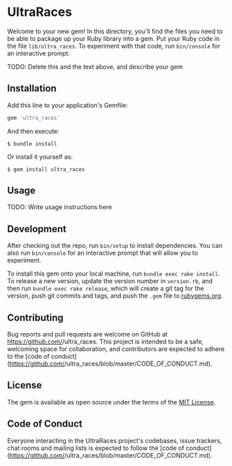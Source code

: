 # UltraRaces

Welcome to your new gem! In this directory, you'll find the files you need to be able to package up your Ruby library into a gem. Put your Ruby code in the file `lib/ultra_races`. To experiment with that code, run `bin/console` for an interactive prompt.

TODO: Delete this and the text above, and describe your gem

## Installation

Add this line to your application's Gemfile:

```ruby
gem 'ultra_races'
```

And then execute:

    $ bundle install

Or install it yourself as:

    $ gem install ultra_races

## Usage

TODO: Write usage instructions here

## Development

After checking out the repo, run `bin/setup` to install dependencies. You can also run `bin/console` for an interactive prompt that will allow you to experiment.

To install this gem onto your local machine, run `bundle exec rake install`. To release a new version, update the version number in `version.rb`, and then run `bundle exec rake release`, which will create a git tag for the version, push git commits and tags, and push the `.gem` file to [rubygems.org](https://rubygems.org).

## Contributing

Bug reports and pull requests are welcome on GitHub at https://github.com/<github username>/ultra_races. This project is intended to be a safe, welcoming space for collaboration, and contributors are expected to adhere to the [code of conduct](https://github.com/<github username>/ultra_races/blob/master/CODE_OF_CONDUCT.md).


## License

The gem is available as open source under the terms of the [MIT License](https://opensource.org/licenses/MIT).

## Code of Conduct

Everyone interacting in the UltraRaces project's codebases, issue trackers, chat rooms and mailing lists is expected to follow the [code of conduct](https://github.com/<github username>/ultra_races/blob/master/CODE_OF_CONDUCT.md).

